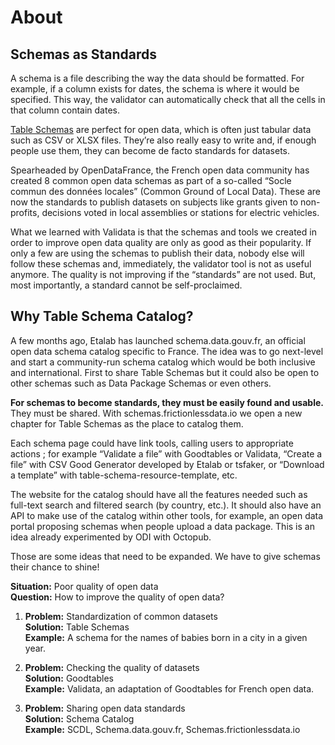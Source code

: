 # About

## Schemas as Standards

A schema is a file describing the way the data should be formatted. For example, if a column exists for dates, the schema is where it would be specified. This way, the validator can automatically check that all the cells in that column contain dates.

[Table Schemas](https://specs.frictionlessdata.io//table-schema/) are perfect for open data, which is often just tabular data such as CSV or XLSX files. They’re also really easy to write and, if enough people use them, they can become de facto standards for datasets.

Spearheaded by OpenDataFrance, the French open data community has created 8 common open data schemas as part of a so-called “Socle commun des données locales” (Common Ground of Local Data). These are now the standards to publish datasets on subjects like grants given to non-profits, decisions voted in local assemblies or stations for electric vehicles.

What we learned with Validata is that the schemas and tools we created in order to improve open data quality are only as good as their popularity. If only a few are using the schemas to publish their data, nobody else will follow these schemas and, immediately, the validator tool is not as useful anymore. The quality is not improving if the “standards” are not used. But, most importantly, a standard cannot be self-proclaimed.

## Why Table Schema Catalog?

A few months ago, Etalab has launched schema.data.gouv.fr, an official open data schema catalog specific to France. The idea was to go next-level and start a community-run schema catalog which would be both inclusive and international. First to share Table Schemas but it could also be open to other schemas such as Data Package Schemas or even others.

**For schemas to become standards, they must be easily found and usable.** They must be shared. With schemas.frictionlessdata.io we open a new chapter for Table Schemas as the place to catalog them.

Each schema page could have link tools, calling users to appropriate actions ; for example “Validate a file” with Goodtables or Validata, “Create a file” with CSV Good Generator developed by Etalab or tsfaker, or “Download a template” with table-schema-resource-template, etc.

The website for the catalog should have all the features needed such as full-text search and filtered search (by country, etc.). It should also have an API to make use of the catalog within other tools, for example, an open data portal proposing schemas when people upload a data package. This is an idea already experimented by ODI with Octopub.

Those are some ideas that need to be expanded. We have to give schemas their chance to shine!

**Situation:** Poor quality of open data   
**Question:** How to improve the quality of open data?  

1. **Problem:** Standardization of common datasets  
   **Solution:** Table Schemas  
   **Example:** A schema for the names of babies born in a city in a given year.  

2. **Problem:** Checking the quality of datasets  
   **Solution:** Goodtables  
   **Example:** Validata, an adaptation of Goodtables for French open data.  

3. **Problem:** Sharing open data standards  
   **Solution:** Schema Catalog  
   **Example:** SCDL, Schema.data.gouv.fr, Schemas.frictionlessdata.io  


